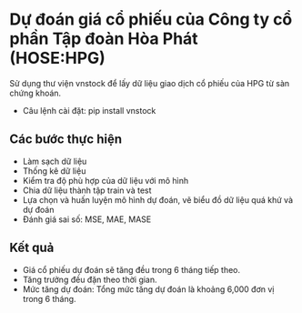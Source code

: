 # Dự đoán giá cổ phiếu của Công ty cổ phần Tập đoàn Hòa Phát (HOSE:HPG)
Sử dụng thư viện vnstock để lấy dữ liệu giao dịch cổ phiếu của HPG từ sàn chứng khoán.
-	Câu lệnh cài đặt: pip install vnstock
## Các bước thực hiện	
-	Làm sạch dữ liệu
-	Thống kê dữ liệu
-	Kiểm tra độ phù hợp của dữ liệu với mô hình
-	Chia dữ liệu thành tập train và test		
-	Lựa chọn và huấn luyện mô hình dự đoán, vẽ biểu đồ dữ liệu quá khứ và dự đoán   
-	Đánh giá sai số: MSE, MAE, MASE
## Kết quả
- Giá cổ phiếu dự đoán sẽ tăng đều trong 6 tháng tiếp theo.
- Tăng trưởng đều đặn theo thời gian.
- Mức tăng dự đoán: Tổng mức tăng dự đoán là khoảng 6,000 đơn vị trong 6 tháng.
